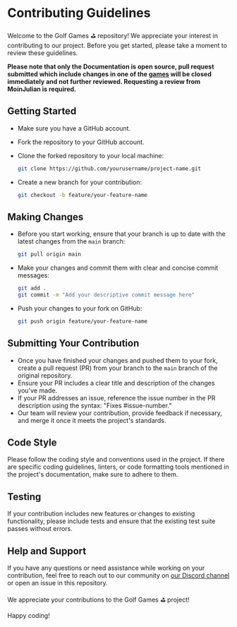 
# Contributing Guidelines

Welcome to the Golf Games ⛳️ repository! We appreciate your interest in contributing to our project. Before you get started, please take a moment to review these guidelines.

**Please note that only the Documentation is open source, pull request submitted which include changes in one of the [games](./game) will be closed immediately and not further reviewed. Requesting a review from MoinJulian is required.**

## Getting Started

- Make sure you have a GitHub account.
- Fork the repository to your GitHub account.
- Clone the forked repository to your local machine:

   ```bash
   git clone https://github.com/yourusername/project-name.git
   ```

- Create a new branch for your contribution:

   ```bash
   git checkout -b feature/your-feature-name
   ```

## Making Changes

- Before you start working, ensure that your branch is up to date with the latest changes from the `main` branch:

   ```bash
   git pull origin main
   ```

- Make your changes and commit them with clear and concise commit messages:

   ```bash
   git add .
   git commit -m "Add your descriptive commit message here"
   ```

- Push your changes to your fork on GitHub:

   ```bash
   git push origin feature/your-feature-name
   ```

## Submitting Your Contribution

- Once you have finished your changes and pushed them to your fork, create a pull request (PR) from your branch to the `main` branch of the original repository.
- Ensure your PR includes a clear title and description of the changes you've made.
- If your PR addresses an issue, reference the issue number in the PR description using the syntax: "Fixes #issue-number."
- Our team will review your contribution, provide feedback if necessary, and merge it once it meets the project's standards.

## Code Style

Please follow the coding style and conventions used in the project. If there are specific coding guidelines, linters, or code formatting tools mentioned in the project's documentation, make sure to adhere to them.

## Testing

If your contribution includes new features or changes to existing functionality, please include tests and ensure that the existing test suite passes without errors.

## Help and Support

If you have any questions or need assistance while working on your contribution, feel free to reach out to our community on [our Discord channel](#) or open an issue in this repository.

We appreciate your contributions to the Golf Games ⛳️ project!

Happy coding!
